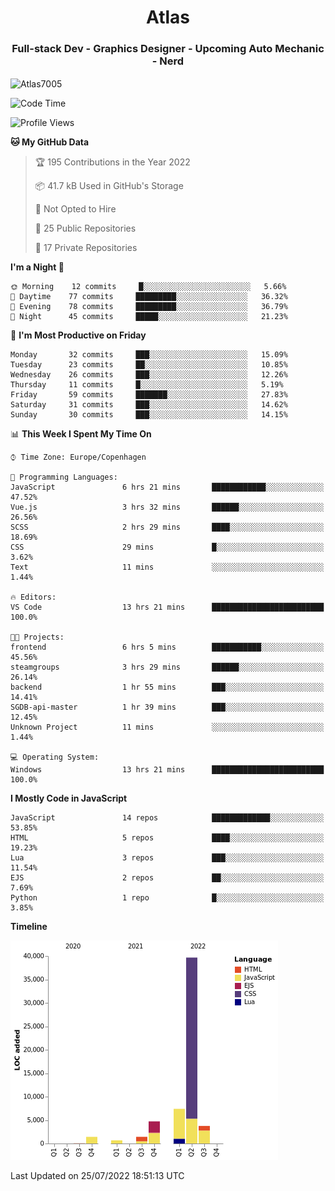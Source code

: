 <h1 align="center">Atlas</h1>
<h3 align="center">Full-stack Dev - Graphics Designer - Upcoming Auto Mechanic - Nerd</h3>

<p><img align="center" src="https://github-readme-stats.vercel.app/api/top-langs?username=Atlas7005&show_icons=true&locale=en&layout=compact" alt="Atlas7005" /></p>

<!--START_SECTION:waka-->
![Code Time](http://img.shields.io/badge/Code%20Time-623%20hrs%201%20min-blue)

![Profile Views](http://img.shields.io/badge/Profile%20Views-16-blue)

**🐱 My GitHub Data** 

> 🏆 195 Contributions in the Year 2022
 > 
> 📦 41.7 kB Used in GitHub's Storage 
 > 
> 🚫 Not Opted to Hire
 > 
> 📜 25 Public Repositories 
 > 
> 🔑 17 Private Repositories  
 > 
**I'm a Night 🦉** 

```text
🌞 Morning    12 commits     █░░░░░░░░░░░░░░░░░░░░░░░░   5.66% 
🌆 Daytime    77 commits     █████████░░░░░░░░░░░░░░░░   36.32% 
🌃 Evening    78 commits     █████████░░░░░░░░░░░░░░░░   36.79% 
🌙 Night      45 commits     █████░░░░░░░░░░░░░░░░░░░░   21.23%

```
📅 **I'm Most Productive on Friday** 

```text
Monday       32 commits     ███░░░░░░░░░░░░░░░░░░░░░░   15.09% 
Tuesday      23 commits     ██░░░░░░░░░░░░░░░░░░░░░░░   10.85% 
Wednesday    26 commits     ███░░░░░░░░░░░░░░░░░░░░░░   12.26% 
Thursday     11 commits     █░░░░░░░░░░░░░░░░░░░░░░░░   5.19% 
Friday       59 commits     ███████░░░░░░░░░░░░░░░░░░   27.83% 
Saturday     31 commits     ███░░░░░░░░░░░░░░░░░░░░░░   14.62% 
Sunday       30 commits     ███░░░░░░░░░░░░░░░░░░░░░░   14.15%

```


📊 **This Week I Spent My Time On** 

```text
⌚︎ Time Zone: Europe/Copenhagen

💬 Programming Languages: 
JavaScript               6 hrs 21 mins       ████████████░░░░░░░░░░░░░   47.52% 
Vue.js                   3 hrs 32 mins       ██████░░░░░░░░░░░░░░░░░░░   26.56% 
SCSS                     2 hrs 29 mins       ████░░░░░░░░░░░░░░░░░░░░░   18.69% 
CSS                      29 mins             █░░░░░░░░░░░░░░░░░░░░░░░░   3.62% 
Text                     11 mins             ░░░░░░░░░░░░░░░░░░░░░░░░░   1.44%

🔥 Editors: 
VS Code                  13 hrs 21 mins      █████████████████████████   100.0%

🐱‍💻 Projects: 
frontend                 6 hrs 5 mins        ███████████░░░░░░░░░░░░░░   45.56% 
steamgroups              3 hrs 29 mins       ██████░░░░░░░░░░░░░░░░░░░   26.14% 
backend                  1 hr 55 mins        ███░░░░░░░░░░░░░░░░░░░░░░   14.41% 
SGDB-api-master          1 hr 39 mins        ███░░░░░░░░░░░░░░░░░░░░░░   12.45% 
Unknown Project          11 mins             ░░░░░░░░░░░░░░░░░░░░░░░░░   1.44%

💻 Operating System: 
Windows                  13 hrs 21 mins      █████████████████████████   100.0%

```

**I Mostly Code in JavaScript** 

```text
JavaScript               14 repos            █████████████░░░░░░░░░░░░   53.85% 
HTML                     5 repos             ████░░░░░░░░░░░░░░░░░░░░░   19.23% 
Lua                      3 repos             ███░░░░░░░░░░░░░░░░░░░░░░   11.54% 
EJS                      2 repos             ██░░░░░░░░░░░░░░░░░░░░░░░   7.69% 
Python                   1 repo              █░░░░░░░░░░░░░░░░░░░░░░░░   3.85%

```


**Timeline**

![Chart not found](https://raw.githubusercontent.com/Atlas7005/Atlas7005/master/charts/bar_graph.png) 


 Last Updated on 25/07/2022 18:51:13 UTC
<!--END_SECTION:waka-->
